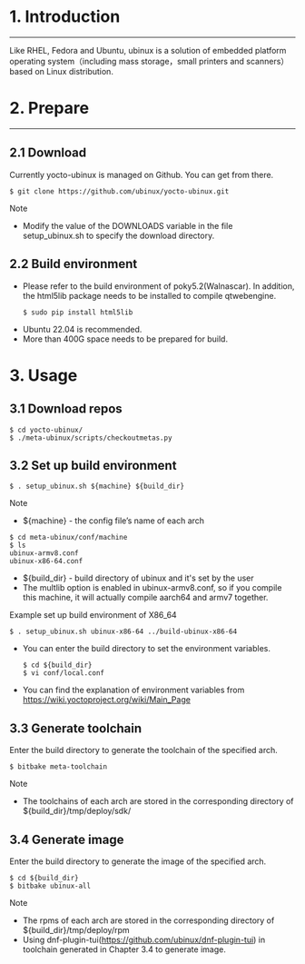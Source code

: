 # 1. Introduction
***
Like RHEL, Fedora and Ubuntu, ubinux is a solution of embedded platform operating system（including mass storage，small printers and scanners） based on Linux distribution.

# 2. Prepare
***
## 2.1 Download

Currently yocto-ubinux is managed on Github. You can get from there.
```
$ git clone https://github.com/ubinux/yocto-ubinux.git
```

Note
  - Modify the value of the DOWNLOADS variable in the file setup_ubinux.sh to specify the download directory.

## 2.2 Build environment

  - Please refer to the build environment of poky5.2(Walnascar). In addition, the html5lib package needs to be installed to compile qtwebengine.
    ```
    $ sudo pip install html5lib
    ```
  - Ubuntu 22.04 is recommended.
  - More than 400G space needs to be prepared for build.

# 3. Usage
## 3.1 Download repos
```
$ cd yocto-ubinux/
$ ./meta-ubinux/scripts/checkoutmetas.py
```

## 3.2 Set up build environment
```
$ . setup_ubinux.sh ${machine} ${build_dir}
```
Note
  - ${machine} - the config file’s name of each arch
  ```
  $ cd meta-ubinux/conf/machine
  $ ls
  ubinux-armv8.conf
  ubinux-x86-64.conf
  ```
  - ${build_dir} - build directory of ubinux and it's set by the user
  - The multlib option is enabled in ubinux-armv8.conf, so if you compile this machine, it will actually compile aarch64 and armv7 together.

Example
set up build environment of X86_64
```
$ . setup_ubinux.sh ubinux-x86-64 ../build-ubinux-x86-64
```
  - You can enter the build directory to set the environment variables.
    ```
    $ cd ${build_dir}
    $ vi conf/local.conf
    ```
  - You can find the explanation of environment variables from https://wiki.yoctoproject.org/wiki/Main_Page

## 3.3 Generate toolchain
Enter the build directory to generate the toolchain of the specified arch.
```
$ bitbake meta-toolchain
```
Note
  - The toolchains of each arch are stored in the corresponding directory of ${build_dir}/tmp/deploy/sdk/

## 3.4 Generate image
Enter the build directory to generate the image of the specified arch.
```
$ cd ${build_dir}
$ bitbake ubinux-all
```
Note
  - The rpms of each arch are stored in the corresponding directory of ${build_dir}/tmp/deploy/rpm
  - Using dnf-plugin-tui(https://github.com/ubinux/dnf-plugin-tui) in toolchain generated in Chapter 3.4 to generate image.
